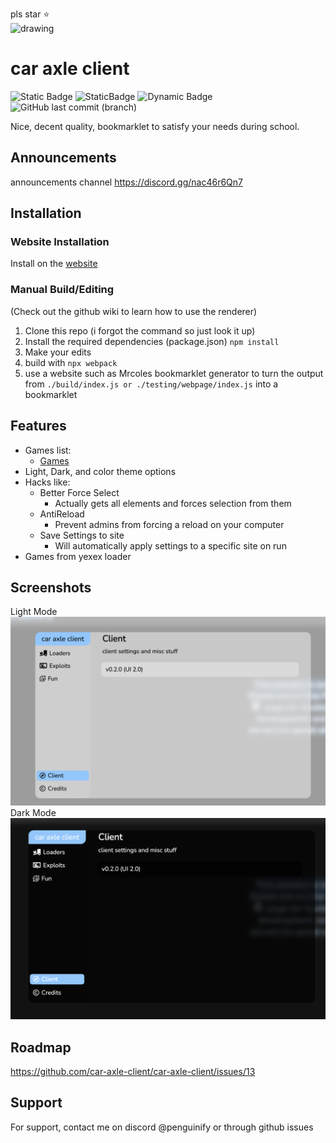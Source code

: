 pls star ⭐️  
<img src="https://delivery.contenthub.allstate.com/api/public/content/f0e5db4104d04bf386f97f6dc098bfc5?v=353a1ed1" alt="drawing" width="200"/>

# car axle client

![Static Badge](https://img.shields.io/badge/certified-trash-734422?style=plastic) ![StaticBadge](https://img.shields.io/badge/lines_of_code-1502-blue?style=plastic) ![Dynamic Badge](https://img.shields.io/github/actions/workflow/status/car-axle-client/car-axle-client/webpack.yml?style=plastic) ![GitHub last commit (branch)](https://img.shields.io/github/last-commit/car-axle-client/car-axle-client/main?style=plastic)

Nice, decent quality, bookmarklet to satisfy your needs during school.

## Announcements

announcements channel
https://discord.gg/nac46r6Qn7

## Installation

### Website Installation

Install on the [website](https://car-axle-client.github.io)

### Manual Build/Editing

(Check out the github wiki to learn how to use the renderer)

1. Clone this repo (i forgot the command so just look it up)
2. Install the required dependencies (package.json)
   `npm install`
3. Make your edits
4. build with
   `npx webpack`
5. use a website such as Mrcoles bookmarklet generator to turn the output from `./build/index.js or ./testing/webpage/index.js` into a bookmarklet

## Features

-   Games list:
    -   [Games](https://github.com/car-axle-client/car-axle-client/blob/main/docs/games.md)
-   Light, Dark, and color theme options
-   Hacks like:
    -   Better Force Select
        -   Actually gets all elements and forces selection from them
    -   AntiReload
        -   Prevent admins from forcing a reload on your computer
    -   Save Settings to site
        -   Will automatically apply settings to a specific site on run
-   Games from yexex loader

## Screenshots

Light Mode
![App Screenshot](docs/light.png)
Dark Mode
![App Screenshot](docs/dark.png)

## Roadmap

https://github.com/car-axle-client/car-axle-client/issues/13

## Support

For support, contact me on discord @penguinify or through github issues

